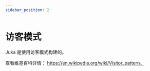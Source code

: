```yaml
---
sidebar_position: 2
---
```


# 访客模式

Juka 是使用访客模式构建的。

查看维基百科详情： https://en.wikipedia.org/wiki/Visitor_pattern。
